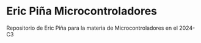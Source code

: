 # Eric Piña Microcontroladores
 Repositorio de Eric Piña para la materia de Microcontroladores en el 2024-C3
